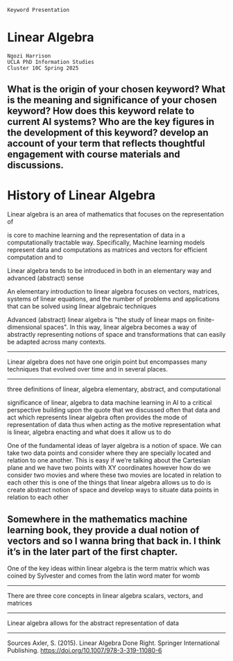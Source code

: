 	Keyword Presentation
# Linear Algebra

	Ngozi Harrison 
	UCLA PhD Information Studies
	Cluster 10C Spring 2025
	

What is the origin of your chosen keyword?
What is the meaning and significance of your chosen keyword?
How does this keyword relate to current AI systems?
Who are the key figures in the development of this keyword?
develop an account of your term that reflects thoughtful engagement with course materials and discussions.
---
# History of Linear Algebra
Linear algebra is an area of mathematics that focuses on the representation of 

is core to machine learning and the representation of data in a computationally tractable way. Specifically, Machine learning models represent data and computations as matrices and vectors for efficient computation and to 

Linear algebra tends to be introduced in both in an elementary way and advanced (abstract) sense

An elementary introduction to linear algebra focuses on vectors, matrices, systems of linear equations, and the number of problems and applications that can be solved using linear algebraic techniques

Advanced (abstract) linear algebra is "the study of linear maps on finite-dimensional spaces". In this way, linear algebra becomes a way of abstractly representing notions of space and transformations that can easily be adapted across many contexts.

---
Linear algebra does not have one origin point but encompasses many techniques that evolved over time and in several places. 


---


three definitions of linear, algebra elementary, abstract, and computational 

significance of linear, algebra to data machine learning in AI to a critical perspective building upon the quote that we discussed often that data and act which represents linear algebra often provides the mode of representation of data thus when acting as the motive representation what is linear, algebra enacting and what does it allow us to do 

One of the fundamental ideas of layer algebra is a notion of space. We can take two data points and consider where they are specially located and relation to one another. This is easy if we’re talking about the Cartesian plane and we have two points with XY coordinates however how do we consider two movies and where these two movies are located in relation to each other this is one of the things that linear algebra allows us to do is create abstract notion of space and develop ways to situate data points in relation to each other

Somewhere in the mathematics machine learning book, they provide a dual notion of vectors and so I wanna bring that back in. I think it’s in the later part of the first chapter.
---
One of the key ideas within linear algebra is the term matrix which was coined by Sylvester and comes from the latin word mater for womb

---
There are three core concepts in linear algebra
scalars, vectors, and matrices

---
Linear algebra allows for the abstract representation of data 

---
Sources
Axler, S. (2015). Linear Algebra Done Right. Springer International Publishing. https://doi.org/10.1007/978-3-319-11080-6

